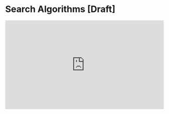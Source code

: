 # Search Algorithms [Draft]

<div style="position: relative; padding-bottom: 56.25%; height: 0;">
<iframe src="https://www.youtube.com/embed/tWVWeAqZ0WU" frameborder="0" webkitallowfullscreen mozallowfullscreen allowfullscreen style="position: absolute; top: 0; left: 0; width: 100%; height: 100%;"></iframe>
</div>

